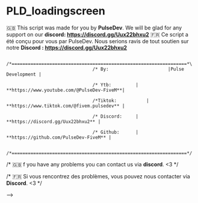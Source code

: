 # PLD_loadingscreen
🇬🇧 This script was made for you by **PulseDev**. We will be glad for any support on our **discord: https://discord.gg/Uux22bhxu2**
🇫🇷 Ce script a été conçu pour vous par PulseDev. Nous serions ravis de tout soutien sur notre **Discord : https://discord.gg/Uux22bhxu2**


                                  /*=================================================================*\
                                    /* By:                      |Pulse Development | 

                                    /* Ytb: 		|	**https://www.youtube.com/@PulseDev-FiveM**|	

                                    /*Tiktok:           |   **https://www.tiktok.com/@fivem.pulsedev** |
	
                                    /* Discord: 	|	**https://discord.gg/Uux22bhxu2** |

                                    /* Github:   	|   **https://github.com/PulseDev-FiveM** |

                                    /*=================================================================*/


/* 🇬🇧 f you have any problems you can contact us via **discord**. <3     */

/* 🇫🇷 Si vous rencontrez des problèmes, vous pouvez nous contacter via **Discord**. <3 */

-->
